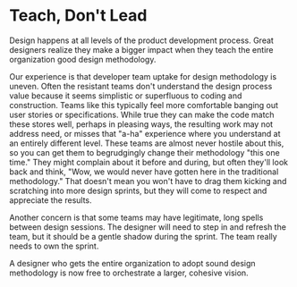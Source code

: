 # Teach, Don't Lead

Design happens at all levels of the product development process. Great designers realize they make a bigger impact when they teach the entire organization good design methodology. 

Our experience is that developer team uptake for design methodology is uneven. Often the resistant teams don't understand the design process value because it seems simplistic or superfluous to coding and construction. Teams like this typically feel more comfortable banging out user stories or specifications. While true they can make the code match these stores well, perhaps in pleasing ways, the resulting work may not address need, or misses that "a-ha" experience where you understand at an entirely different level. These teams are almost never hostile about this, so you can get them to begrudgingly change their methodology "this one time." They might complain about it before and during, but often they'll look back and think, "Wow, we would never have gotten here in the traditional methodology." That doesn't mean you won't have to drag them kicking and scratching into more design sprints, but they will come to respect and appreciate the results.

Another concern is that some teams may have legitimate, long spells between design sessions. The designer will need to step in and refresh the team, but it should be a gentle shadow during the sprint. The team really needs to own the sprint. 

A designer who gets the entire organization to adopt sound design methodology is now free to orchestrate a larger, cohesive vision.


